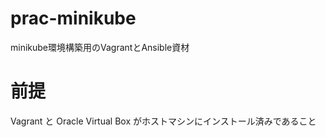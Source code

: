 # prac-minikube
minikube環境構築用のVagrantとAnsible資材

# 前提
Vagrant と Oracle Virtual Box がホストマシンにインストール済みであること

